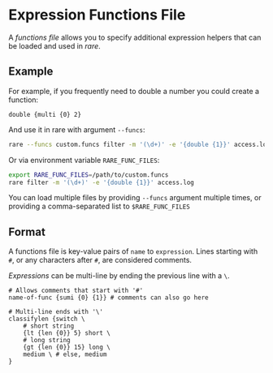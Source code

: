 # Expression Functions File

A *functions file* allows you to specify additional expression
helpers that can be loaded and used in *rare*.

## Example

For example, if you frequently need to double a number you
could create a function:

```funcfile title="custom.funcs"
double {multi {0} 2}
```

And use it in rare with argument `--funcs`:
```sh
rare --funcs custom.funcs filter -m '(\d+)' -e '{double {1}}' access.log
```

Or via environment variable `RARE_FUNC_FILES`:
```sh
export RARE_FUNC_FILES=/path/to/custom.funcs
rare filter -m '(\d+)' -e '{double {1}}' access.log
```

You can load multiple files by providing `--funcs` argument multiple
times, or providing a comma-separated list to `$RARE_FUNC_FILES`

## Format

A functions file is key-value pairs of `name` to `expression`. Lines
starting with `#`, or any characters after `#`, are considered comments.

*Expressions* can be multi-line by ending the previous line with a `\`.

```funcsfile
# Allows comments that start with '#'
name-of-func {sumi {0} {1}} # comments can also go here

# Multi-line ends with '\'
classifylen {switch \
    # short string
    {lt {len {0}} 5} short \
    # long string
    {gt {len {0}} 15} long \
    medium \ # else, medium
}
```
